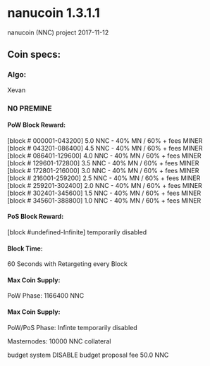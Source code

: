 # nanucoin 1.3.1.1
nanucoin (NNC)
project 2017-11-12

## Coin specs:
### Algo: 
Xevan

### N0 PREMINE

#### PoW Block Reward:
[block # 000001-043200] 5.0 NNC - 40% MN / 60% + fees MINER<br>
[block # 043201-086400] 4.5 NNC - 40% MN / 60% + fees MINER<br>
[block # 086401-129600] 4.0 NNC - 40% MN / 60% + fees MINER<br>
[block # 129601-172800] 3.5 NNC - 40% MN / 60% + fees MINER<br>
[block # 172801-216000] 3.0 NNC - 40% MN / 60% + fees MINER<br>
[block # 216001-259200] 2.5 NNC - 40% MN / 60% + fees MINER<br>
[block # 259201-302400] 2.0 NNC - 40% MN / 60% + fees MINER<br>
[block # 302401-345600] 1.5 NNC - 40% MN / 60% + fees MINER<br>
[block # 345601-388800] 1.0 NNC - 40% MN / 60% + fees MINER

#### PoS Block Reward:
[block #undefined-Infinite] temporarily disabled

#### Block Time:
60 Seconds with Retargeting every Block

#### Max Coin Supply:
PoW Phase: 1166400 NNC

#### Max Coin Supply:
PoW/PoS Phase: Infinte temporarily disabled

Masternodes: 10000 NNC collateral

budget system DISABLE
budget proposal fee 50.0 NNC
